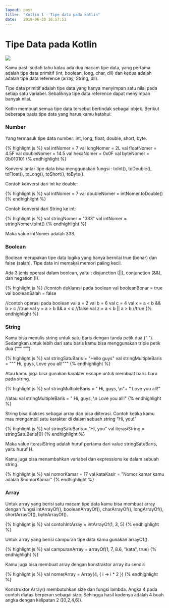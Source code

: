 ```yaml
---
layout: post
title:  "Kotlin 1 - Tipe data pada kotlin"
date:   2018-06-30 16:57:51
---
```



# Tipe Data pada Kotlin

<img src="https://www.tag-cyber.com/images/uploads/blog_uploads/floppy.jpg">

Kamu pasti sudah tahu kalau ada dua macam tipe data, yang pertama adalah tipe data primitif (int, boolean, long, char, dll) dan kedua adalah adalah tipe data reference (array, String, dll).

Tipe data primitif adalah tipe data yang hanya menyimpan satu nilai pada setiap satu variabel. Sebaliknya tipe data reference dapat menyimpan banyak nilai.

Kotlin membuat semua tipe data tersebut bertindak sebagai objek. Berikut beberapa basis tipe data yang harus kamu ketahui:

### Number
Yang termasuk tipe data number: int, long, float, double, short, byte.

{% highlight js %}
val intNomer = 7
val longNomer = 2L
val floatNomer = 4.5F
val doubleNomer = 14.5
val hexaNomer = 0x0F
val byteNomer = 0b010101
{% endhighlight %}

Konversi antar tipe data bisa menggunakan fungsi : toInt(), toDouble(), toFloat(), toLong(), toShort(), toByte().

Contoh konversi dari int ke double:

{% highlight js %}
val intNomer = 7
val doubleNomer = intNomer.toDouble()
{% endhighlight %}

Contoh konversi dari String ke int:

{% highlight js %}
val stringNomer = "333"
val intNomer = stringNomer.toInt()
{% endhighlight %}

Maka value intNomer adalah 333.

### Boolean
Boolean merupakan tipe data logika yang hanya bernilai true (benar) dan false (salah). Tipe data ini memakai memori paling kecil.

Ada 3 jenis operasi dalam boolean, yaitu : disjunction (||), conjunction (&&), dan negation (!).

{% highlight js %}
//contoh deklarasi pada boolean
val booleanBenar = true
val booleanSalah = false
 
//contoh operasi pada boolean
val a = 2
val b = 6
val c = 4
val x = a < b && b > c //true
val y = a > b && a < c //false
val z = a < b || a > b //true
{% endhighlight %}

### String
Kamu bisa menulis string untuk satu baris dengan tanda petik dua (“ ”). Sedangkan untuk lebih dari satu baris kamu bisa menggunakan triple petik dua (“““ ”””).

{% highlight js %}
val stringSatuBaris = "Hello guys"
val stringMultipleBaris = """ Hi, guys,
                Love you all!"""
{% endhighlight %}

Atau kamu juga bisa gunakan karakter escape untuk membuat baris baru pada string.

{% highlight js %}
val stringMultipleBaris = " Hi, guys, \n"+
      " Love you all!"
 
//atau
val stringMultipleBaris = " Hi, guys, \n Love you all!"
{% endhighlight %}

String bisa diakses sebagai array dan bisa diiterasi. Contoh ketika kamu mau mengambil satu karakter di dalam sebuah string “Hi, you!”


{% highlight js %}
val stringSatuBaris = "Hi, you"
val iterasiString = stringSatuBaris[0]
{% endhighlight %}

Maka value iterasiString adalah huruf pertama dari value stringSatuBaris, yaitu huruf H.

Kamu juga bisa menambahkan variabel dan expressions ke dalam sebuah string.

{% highlight js %}
val nomorKamar = 17
val kataKasir = "Nomor kamar kamu adalah $nomorKamar"
{% endhighlight %}

### Array
Untuk array yang berisi satu macam tipe data kamu bisa membuat array dengan fungsi intArrayOf(), booleanArrayOf(), charArrayOf(), longArrayOf(), shortArrayOf(), byteArrayOf().

{% highlight js %}
val contohIntArray = intArrayOf(1, 3, 5)
{% endhighlight %}

Untuk array yang berisi campuran tipe data kamu gunakan arrayOf().

{% highlight js %}
val campuranArray = arrayOf(1, 7, 8.6, "kata", true)
{% endhighlight %}

Kamu juga bisa membuat array dengan konstraktor array itu sendiri

{% highlight js %}
val nomerArray = Array(4, { i -> i * 2 })
{% endhighlight %}

Konstruktor Array() membutuhkan size dan fungsi lambda. Angka 4 pada contoh diatas berperan sebagai size. Sehingga hasil kodenya adalah 4 buah angka dengan kelipatan 2 ([0,2,4,6]).

